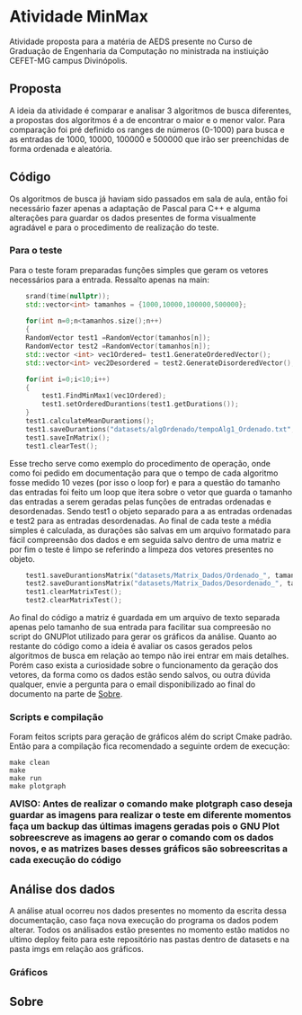 # Atividade MinMax
Atividade proposta para a matéria de AEDS presente no Curso de Graduação de Engenharia da Computação no ministrada na instiuição CEFET-MG campus Divinópolis.
## Proposta
A ideia da atividade é comparar e analisar 3 algoritmos de busca diferentes, a propostas dos algoritmos é a de encontrar o maior e o menor valor.
Para comparação foi pré definido os ranges de números (0-1000) para busca e as entradas de 1000, 10000, 100000 e 500000 que irão ser preenchidas de forma ordenada
e aleatória.
## Código
Os algoritmos de busca já haviam sido passados em sala de aula, então foi necessário fazer apenas a adaptação de Pascal para C++ e alguma alterações para guardar os dados presentes de forma visualmente agradável e para o procedimento de realização do teste.
### Para o teste
Para o teste foram preparadas funções simples que geram os vetores necessários para a entrada. Ressalto apenas na main:
```cpp
    srand(time(nullptr));
    std::vector<int> tamanhos = {1000,10000,100000,500000};
   
    for(int n=0;n<tamanhos.size();n++)
    {
    RandomVector test1 =RandomVector(tamanhos[n]);
    RandomVector test2 =RandomVector(tamanhos[n]);
    std::vector <int> vec1Ordered= test1.GenerateOrderedVector();
    std::vector<int> vec2Desordered = test2.GenerateDisorderedVector();

    for(int i=0;i<10;i++)
    {
        test1.FindMinMax1(vec1Ordered);
        test1.setOrderedDurantions(test1.getDurations());
    }
    test1.calculateMeanDurantions();
    test1.saveDurantions("datasets/algOrdenado/tempoAlg1_Ordenado.txt", 1);
    test1.saveInMatrix();
    test1.clearTest();
```
Esse trecho serve como exemplo do procedimento de operação, onde como foi pedido em documentação para que o tempo de cada algoritmo fosse medido 10 vezes (por isso o loop for) e para a questão do tamanho das entradas foi feito um loop que itera sobre o vetor que guarda o tamanho das entradas a serem geradas pelas funções de entradas ordenadas e desordenadas. Sendo test1 o objeto separado para a as entradas ordenadas e test2 para as entradas desordenadas. Ao final de cada teste a média simples é calculada, as durações são salvas em um arquivo formatado para fácil compreensão dos dados e em seguida salvo dentro de uma matriz e por fim o teste é limpo se referindo a limpeza dos vetores presentes no objeto.
```cpp
    test1.saveDurantionsMatrix("datasets/Matrix_Dados/Ordenado_", tamanhos[n]);
    test2.saveDurantionsMatrix("datasets/Matrix_Dados/Desordenado_", tamanhos[n]);
    test1.clearMatrixTest();
    test2.clearMatrixTest();
```
Ao final do código a matriz é guardada em um arquivo de texto separada apenas pelo tamanho de sua entrada para facilitar sua compreesão no script do GNUPlot utilizado para gerar os gráficos da análise.
Quanto ao restante do código como a ideia é avaliar os casos gerados pelos algoritmos de busca em relação ao tempo não irei entrar em mais detalhes. Porém caso exista a curiosidade sobre o funcionamento da geração dos vetores, da forma como os dados estão sendo salvos, ou outra dúvida qualquer, envie a pergunta para o email disponibilizado ao final do documento na parte de [Sobre](#sobre). 
### Scripts e compilação
Foram feitos scripts para geração de gráficos além do script Cmake padrão.
Então para a compilação fica recomendado a seguinte ordem de execução:
```bashrc
make clean
make
make run
make plotgraph
```
<font size=3.0 ><b>AVISO: Antes de realizar o comando make plotgraph caso deseja guardar as imagens para realizar o teste em diferente momentos faça um backup das últimas imagens geradas pois o GNU Plot sobreescreve as imagens ao gerar o comando com os dados novos, e as matrizes bases desses gráficos são sobreescritas a cada execução do código</b></font>
## Análise dos dados
A análise atual ocorreu nos dados presentes no momento da escrita dessa documentação, caso faça nova execução do programa os dados podem alterar. Todos os análisados estão presentes no momento estão matidos no ultimo deploy feito para este repositório nas pastas dentro de datasets e na pasta imgs em relação aos gráficos.
### Gráficos
## <a name="#sobre"></a>Sobre
